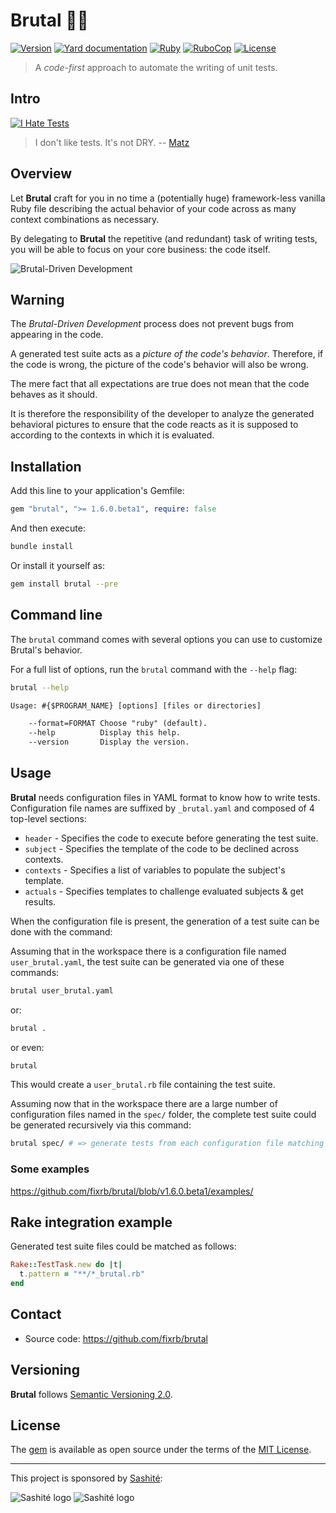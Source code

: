 # Brutal 💎🔨

[![Version](https://img.shields.io/github/v/tag/fixrb/brutal?label=Version&logo=github)](https://github.com/fixrb/brutal/tags)
[![Yard documentation](https://img.shields.io/badge/Yard-documentation-blue.svg?logo=github)](https://rubydoc.info/github/fixrb/brutal/main)
[![Ruby](https://github.com/fixrb/brutal/workflows/Ruby/badge.svg?branch=main)](https://github.com/fixrb/brutal/actions?query=workflow%3Aruby+branch%3Amain)
[![RuboCop](https://github.com/fixrb/brutal/workflows/RuboCop/badge.svg?branch=main)](https://github.com/fixrb/brutal/actions?query=workflow%3Arubocop+branch%3Amain)
[![License](https://img.shields.io/github/license/fixrb/brutal?label=License&logo=github)](https://github.com/fixrb/brutal/raw/main/LICENSE.md)

> A _code-first_ approach to automate the writing of unit tests.

## Intro

[![I Hate Tests](https://github.com/fixrb/brutal/raw/main/img/rubyhack-2019-ruby3-what-s-missing-by-yukihiro-matsumoto.jpg)](https://www.youtube.com/embed/cmOt9HhszCI?start=1732&end=1736 "I don't like tests. It's not DRY.")

> I don't like tests. It's not DRY.
> -- [Matz](https://github.com/matz)

## Overview

Let __Brutal__ craft for you in no time a (potentially huge) framework-less vanilla Ruby file describing the actual behavior of your code across as many context combinations as necessary.

By delegating to __Brutal__ the repetitive (and redundant) task of writing tests, you will be able to focus on your core business: the code itself.

![Brutal-Driven Development](https://github.com/fixrb/brutal/raw/main/img/brutal-driven-development.jpg)

## Warning

The _Brutal-Driven Development_ process does not prevent bugs from appearing in the code.

A generated test suite acts as a _picture of the code's behavior_. Therefore, if the code is wrong, the picture of the code's behavior will also be wrong.

The mere fact that all expectations are true does not mean that the code behaves as it should.

It is therefore the responsibility of the developer to analyze the generated behavioral pictures to ensure that the code reacts as it is supposed to according to the contexts in which it is evaluated.

## Installation

Add this line to your application's Gemfile:

```ruby
gem "brutal", ">= 1.6.0.beta1", require: false
```

And then execute:

```sh
bundle install
```

Or install it yourself as:

```sh
gem install brutal --pre
```

## Command line

The `brutal` command comes with several options you can use to customize Brutal's behavior.

For a full list of options, run the `brutal` command with the `--help` flag:

```sh
brutal --help
```

```txt
Usage: #{$PROGRAM_NAME} [options] [files or directories]

    --format=FORMAT Choose "ruby" (default).
    --help          Display this help.
    --version       Display the version.
```

## Usage

__Brutal__ needs configuration files in YAML format to know how to write tests.
Configuration file names are suffixed by `_brutal.yaml` and composed of 4 top-level sections:

* `header` - Specifies the code to execute before generating the test suite.
* `subject` - Specifies the template of the code to be declined across contexts.
* `contexts` - Specifies a list of variables to populate the subject's template.
* `actuals` - Specifies templates to challenge evaluated subjects & get results.

When the configuration file is present, the generation of a test suite can be done with the command:

Assuming that in the workspace there is a configuration file named `user_brutal.yaml`, the test suite can be generated via one of these commands:

```sh
brutal user_brutal.yaml
```

or:

```sh
brutal .
```

or even:

```sh
brutal
```

This would create a `user_brutal.rb` file containing the test suite.

Assuming now that in the workspace there are a large number of configuration files named in the `spec/` folder, the complete test suite could be generated recursively via this command:

```sh
brutal spec/ # => generate tests from each configuration file matching ./spec/**/*_brutal.yaml in to ./spec/**/*_brutal.rb
```

### Some examples

<https://github.com/fixrb/brutal/blob/v1.6.0.beta1/examples/>

## Rake integration example

Generated test suite files could be matched as follows:

```ruby
Rake::TestTask.new do |t|
  t.pattern = "**/*_brutal.rb"
end
```

## Contact

* Source code: https://github.com/fixrb/brutal

## Versioning

__Brutal__ follows [Semantic Versioning 2.0](https://semver.org/).

## License

The [gem](https://rubygems.org/gems/brutal) is available as open source under the terms of the [MIT License](https://github.com/fixrb/brutal/raw/main/LICENSE.md).

***

This project is sponsored by [Sashité](https://github.com/sashite/):

![Sashité logo](https://github.com/fixrb/brutal/raw/main/img/sponsor/dark/en/sashite.png#gh-dark-mode-only "Sashité")
![Sashité logo](https://github.com/fixrb/brutal/raw/main/img/sponsor/light/en/sashite.png#gh-light-mode-only "Sashité")
